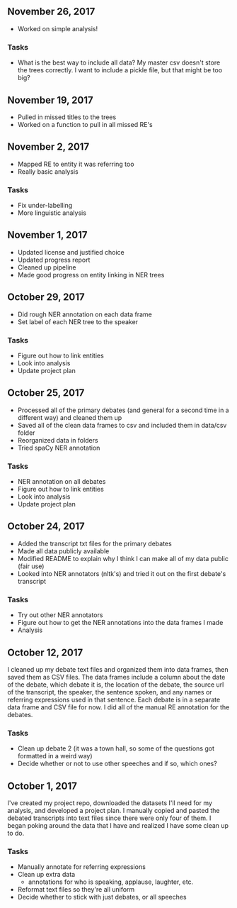 ## November 26, 2017
- Worked on simple analysis!

### Tasks
- What is the best way to include all data? My master csv doesn't store the trees correctly. I want to include a pickle file, but that might be too big?

## November 19, 2017
- Pulled in missed titles to the trees
- Worked on a function to pull in all missed RE's

## November 2, 2017
- Mapped RE to entity it was referring too
- Really basic analysis

### Tasks
- Fix under-labelling
- More linguistic analysis

## November 1, 2017
- Updated license and justified choice
- Updated progress report
- Cleaned up pipeline
- Made good progress on entity linking in NER trees

## October 29, 2017
- Did rough NER annotation on each data frame
- Set label of each NER tree to the speaker

### Tasks
- Figure out how to link entities
- Look into analysis
- Update project plan

## October 25, 2017
- Processed all of the primary debates (and general for a second time in a different way) and cleaned them up
- Saved all of the clean data frames to csv and included them in data/csv folder
- Reorganized data in folders
- Tried spaCy NER annotation

### Tasks
- NER annotation on all debates
- Figure out how to link entities
- Look into analysis
- Update project plan

## October 24, 2017
- Added the transcript txt files for the primary debates
- Made all data publicly available
- Modified README to explain why I think I can make all of my data public (fair use)
- Looked into NER annotators (nltk's) and tried it out on the first debate's transcript

### Tasks
- Try out other NER annotators
- Figure out how to get the NER annotations into the data frames I made
- Analysis

## October 12, 2017
I cleaned up my debate text files and organized them into data frames, then saved them as CSV files.
The data frames include a column about the date of the debate, which debate it is, the location of the debate, the source url of the transcript, the speaker, the sentence spoken, and any names or referring expressions used in that sentence. Each debate is in a separate data frame and CSV file for now. I did all of the manual RE annotation for the debates.

### Tasks
- Clean up debate 2 (it was a town hall, so some of the questions got formatted in a weird way)
- Decide whether or not to use other speeches and if so, which ones?

## October 1, 2017

I've created my project repo, downloaded the datasets I'll need for my analysis, and developed a project plan. I manually copied and pasted the debated transcripts into text files since there were only four of them. I began poking around the data that I have and realized I have some clean up to do.

### Tasks
- Manually annotate for referring expressions
- Clean up extra data
  - annotations for who is speaking, applause, laughter, etc.
- Reformat text files so they're all uniform
- Decide whether to stick with just debates, or all speeches
